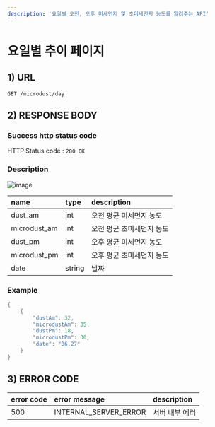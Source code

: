 ```yaml
---
description: '요일별 오전, 오후 미세먼지 및 초미세먼지 농도를 알려주는 API'
---
```


# 요일별 추이 페이지

## 1\) URL

```text
GET /microdust/day
```

## 2\) RESPONSE BODY

### Success http status code

HTTP Status code : `200 OK`

### Description

![image](https://user-images.githubusercontent.com/68282057/124726655-e787ad00-df48-11eb-99f2-95855c82d781.png)

| name | type | description |
| :--- | :--- | :--- |
| dust\_am | int | 오전 평균 미세먼지 농도 |
| microdust\_am | int | 오전 평균 초미세먼지 농도 |
| dust\_pm | int | 오후 평균 미세먼지 농도 |
| microdust\_pm | int | 오후 평균 초미세먼지 농도 |
| date | string | 날짜 |

### Example

```java
{
    {
        "dustAm": 32,
        "microdustAm": 35,
        "dustPm": 18,
        "microdustPm": 30,
        "date": "06.27" 
    }
}
```

## 3\) ERROR CODE

| error code | error message | description |
| :--- | :--- | :--- |
| 500 | INTERNAL\_SERVER\_ERROR | 서버 내부 에러 |

